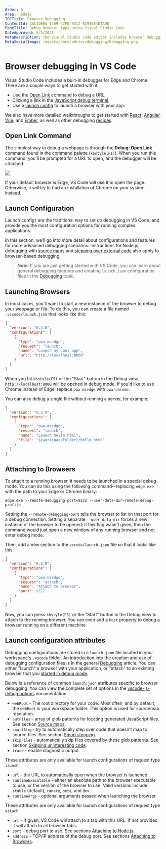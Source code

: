 ```yaml
---
Order: 5
Area: nodejs
TOCTitle: Browser Debugging
ContentId: 3AC4DBB5-1469-47FD-9CC2-6C94684D4A9D
PageTitle: Debug Browser Apps using Visual Studio Code
DateApproved: 5/5/2021
MetaDescription: The Visual Studio Code editor includes browser debugging support. Set breakpoints, step-in, inspect variables and more.
MetaSocialImage: /assets/docs/editor/debugging/Debugging.png
---
```

# Browser debugging in VS Code

Visual Studio Code includes a built-in debugger for Edge and Chrome. There are a couple ways to get started with it.

- Use the [Open Link](#open-link-command) command to debug a URL,
- Clicking a link in the [JavaScript debug terminal](/docs/nodejs/nodejs-debugging#_avascript-debug-terminal),
- Use a [launch config](#launch-configuration) to launch a browser with your app.

We also have more detailed walkthroughs to get started with [React](/docs/nodesjs/reactjs-tutorial), [Angular](/docs/nodesjs/angular-tutorial), [Vue](/docs/nodesjs/vuejs-tutorial), and [Ember](/docs/nodesjs/emberjs-tutorial), as well as other debugging [recipes](/docs/nodesjs/debugging-recipes).

## Open Link Command

The simplest way to debug a webpage is through the **Debug: Open Link** command found in the command palette (`kbstyle(F1)`). When you run this command, you'll be prompted for a URL to open, and the debugger will be attached.

![](./images/browser-debugging/debug-open-link.gif)

If your default browser is Edge, VS Code will use it to open the page. Otherwise, it will try to find an installation of Chrome on your system instead.

## Launch Configuration

Launch configs are the traditional way to set up debugging in VS Code, and provide you the most configuration options for running complex applications.

In this section, we'll go into more detail about configurations and features for more advanced debugging scenarios. Instructions for Node.js debugging with [source maps](/docs/nodejs/nodejs-debugging.md#source-maps) and [stepping over external code](/docs/nodejs/nodejs-debugging.md#skipping-uninteresting-code) also apply to browser-based debugging.

>**Note**: If you are just getting started with VS Code, you can learn about general debugging features and creating `launch.json` configuration files in the [Debugging](/docs/editor/debugging.md) topic.

## Launching Browsers

In most cases, you'll want to start a new instance of the browser to debug your webpage or file. To do this, you can create a file named `.vscode/launch.json` that looks like this:

```json
{
  "version": "0.2.0",
  "configurations": [
    {
      "type": "pwa-msedge",
      "request": "launch",
      "name": "Launch my cool app",
      "url": "http://localhost:8000"
    }
  ]
}
```

When you hit `kbstyle(F5)` or the "Start" button in the Debug view, `http://localhost:8000` will be opened in debug mode. If you'd like to use Chrome instead of Edge, replace `pwa-msedge` with `pwa-chrome`.

You can also debug a single file without running a server, for example:

```json
{
  "version": "0.2.0",
  "configurations": [
    {
      "type": "pwa-msedge",
      "request": "launch",
      "name": "Launch hello.html",
      "file": "${workspaceFolder}/hello.html"
    }
  ]
}
```

## Attaching to Browsers

To attach to a running browser, it needs to be launched in a special debug mode. You can do this using the following command--replacing `edge.exe` with the path to your Edge or Chrome binary:

```
edge.exe --remote-debugging-port=9222 --user-data-dir=remote-debug-profile
```

Setting the `--remote-debugging-port` tells the browser to list on that port for a debug connection. Setting a separate `--user-data-dir` forces a new instance of the browser to be opened; if this flag wasn't given, then the command would just open a new window of any running browser and not enter debug mode.

Then, add a new section to the `vscode/launch.json` file so that it looks like this:

```json
{
  "version": "0.2.0",
  "configurations": [
    {
      "type": "pwa-msedge",
      "request": "attach",
      "name": "Attach to browser",
      "port": 9222
    }
  ]
}
```

Now, you can press `kbstyle(F5)` or the "Start" button in the Debug view to attach to the running browser. You can even add a `host` property to debug a browser running on a different machine.

## Launch configuration attributes

Debugging configurations are stored in a `launch.json` file located in your workspace's `.vscode` folder. An introduction into the creation and use of debugging configuration files is in the general [Debugging](/docs/editor/debugging.md#launch-configurations) article. You can either "launch" a browser with your application, or "attach" to an existing browser that you [started in debug mode](#attaching-to-browsers).

Below is a reference of common `launch.json` attributes specific to browser debugging. You can view the complete set of options in the [vscode-js-debug options](https://github.com/microsoft/vscode-js-debug/blob/main/OPTIONS.md) documentation.

* `webRoot` - The root directory for your code. Most often, and by default, the `webRoot` is your workspace folder. This option is used for sourcemap resolution.
* `outFiles` - array of glob patterns for locating generated JavaScript files. See section [Source maps](/docs/nodejs/nodejs-debugging.md#source-maps).
* `smartStep`- try to automatically step over code that doesn't map to source files. See section [Smart stepping](/docs/nodejs/nodejs-debugging.md#smart-stepping).
* `skipFiles` - automatically skip files covered by these glob patterns. See section [Skipping uninteresting code](/docs/nodejs/nodejs-debugging.md#skipping-uninteresting-code).
* `trace` - enable diagnostic output.

These attributes are only available for launch configurations of request type `launch`:

* `url` - the URL to automatically open when the browser is launched.
* `runtimeExecutable` - either an absolute path to the browser executable to use, _or_ the version of the browser to use. Valid versions include `stable` (default), `canary`, `beta`, and `dev`.
* `runtimeArgs` - optional arguments passed when launching the browser.

These attributes are only available for launch configurations of request type `attach`:

* `url` - if given, VS Code will attach to a tab with this URL. If not provided, it will attach to all browser tabs.
* `port` - debug port to use. See sections [Attaching to Node.js](/docs/nodejs/nodejs-debugging.md#attaching-to-browsers).
* `address` - TCP/IP address of the debug port. See sections [Attaching to Browsers](/docs/nodejs/nodejs-debugging.md#attaching-to-browsers).
